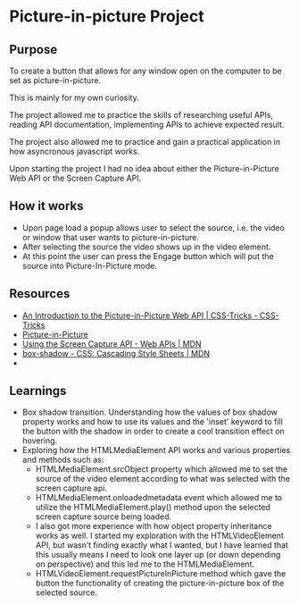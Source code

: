 # Picture-in-picture Project

## Purpose
To create a button that allows for any window open on the computer to be set as picture-in-picture.

This is mainly for my own curiosity. 

The project allowed me to practice the skills of researching useful APIs, reading API documentation, implementing APIs to achieve expected result.

The project also allowed me to practice and gain a practical application in how asyncronous javascript works.

Upon starting the project I had no idea about either the Picture-in-Picture Web API or the Screen Capture API.

## How it works
- Upon page load a popup allows user to select the source, i.e. the video or window that user wants to picture-in-picture.
- After selecting the source the video shows up in the video element.
- At this point the user can press the Engage button which will put the source into Picture-In-Picture mode.


## Resources
- [An Introduction to the Picture-in-Picture Web API | CSS-Tricks - CSS-Tricks](~https://css-tricks.com/an-introduction-to-the-picture-in-picture-web-api/~)
- [Picture-in-Picture](https://w3c.github.io/picture-in-picture/)
- [Using the Screen Capture API - Web APIs | MDN](https://developer.mozilla.org/en-US/docs/Web/API/Screen_Capture_API/Using_Screen_Capture)
- [box-shadow - CSS: Cascading Style Sheets | MDN](https://developer.mozilla.org/en-US/docs/Web/CSS/box-shadow)
- 

## Learnings
- Box shadow transition. Understanding how the values of box shadow property works and how to use its values and the 'inset' keyword to fill the button with the shadow in order to create a cool transition effect on hovering.
- Exploring how the HTMLMediaElement API works and various properties and methods such as:
	- HTMLMediaElement.srcObject property which allowed me to set the source of the video element according to what was selected with the screen capture api.
	- HTMLMediaElement.onloadedmetadata event which allowed me to utilize the HTMLMediaElement.play() method upon the selected screen capture source being loaded. 
	- I also got more experience with how object property inheritance works as well. I started my exploration with the HTMLVideoElement API, but wasn’t finding exactly what I wanted, but I have learned that this usually means I need to look one layer up (or down depending on perspective) and this led me to the HTMLMediaElement.
    - HTMLVideoElement.requestPictureInPicture method which gave the button the functionality of creating the picture-in-picture box of the selected source.